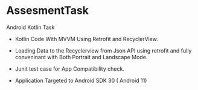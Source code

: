 # AssesmentTask
Android Kotlin Task

* Kotlin Code With MVVM Using Retrofit and RecyclerView.

* Loading Data to the Recyclerview from Json API using retrofit and fully conveninant with Both Portrait and Landscape Mode.

* Junit test case for App Compatibility check.

* Application Targeted to Android SDK 30 ( Android 11)

